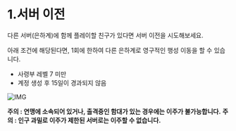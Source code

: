 # 1.서버 이전

 다른 서버(은하계)에 함께 플레이할 친구가 있다면 서버 이전을 시도해보세요.

아래 조건에 해당된다면, 1회에 한하여 다른 은하계로 영구적인 행성 이동을 할 수 있습니다.

- 사령부 레벨 7 미만
- 계정 생성 후 15일이 경과되지 않음

![IMG]()



**주의 : 연맹에 소속되어 있거나, 출격중인 함대가 있는 경우에는 이주가 불가능합니다.**
**주의 : 인구 과밀로 이주가 제한된 서버로는 이주할 수 없습니다.**